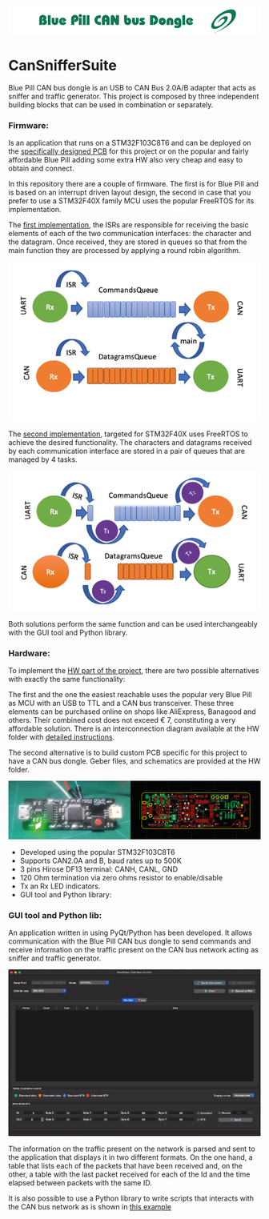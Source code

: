 <p align="center">
  <img  src="https://github.com/JorgeMaker/CanSnifferSuite/blob/main/docs/canbusdonglebanner.png?raw=true">
</p>


# CanSnifferSuite

Blue Pill CAN bus dongle is an USB to CAN Bus 2.0A/B adapter that acts as sniffer and traffic generator. This project is composed by three independent building blocks that can be used   in combination or separately.

### Firmware:
Is an application that runs on a STM32F103C8T6 and can be deployed on the [specifically designed PCB](https://github.com/JorgeMaker/CanSnifferSuite/tree/main/hw) for this project or on the popular and fairly affordable Blue Pill adding some extra HW also very cheap and easy to obtain and connect.

In this repository there are a couple of firmware. The first is for Blue Pill and is based on an interrupt driven layout design, the second in case that you prefer to use a STM32F40X family MCU uses the popular FreeRTOS for its implementation.

The [first implementation](https://github.com/JorgeMaker/CanSnifferSuite/tree/main/fw/BluePillCanSnniferEventDriven), the ISRs are responsible for receiving the basic elements of each of the two communication interfaces: the character and the datagram. Once received, they are stored in queues so that from the main function they are processed by applying a round robin algorithm.

<p align="center">
  <img  src="https://github.com/JorgeMaker/CanSnifferSuite/blob/main/docs/EventDrivenImplementation.jpg?raw=true">
</p>

The [second implementation](https://github.com/JorgeMaker/CanSnifferSuite/tree/main/fw/STM32F407VGT6CanSnniferFreeRTOS), targeted for STM32F40X uses FreeRTOS to achieve the desired functionality. The characters and datagrams received by each communication interface are stored in a pair of queues that are managed by 4 tasks.

<p align="center">
  <img  src="https://github.com/JorgeMaker/CanSnifferSuite/blob/main/docs/FreeRTOSImplementation.jpg?raw=true">
</p>

Both solutions perform the same function and can be used interchangeably  with the GUI tool and Python library.

###  Hardware:

To implement the [ HW part of the project](https://github.com/JorgeMaker/CanSnifferSuite/tree/main/hw), there are two possible alternatives with exactly the same functionality:

The first and the one the easiest reachable uses the popular very Blue Pill as MCU with an USB to TTL and a CAN bus transceiver. These three elements can be purchased online on shops like AliExpress, Banagood and others. Their combined cost does not exceed € 7, constituting a very affordable solution. There is an interconnection diagram available at the HW folder with [detailed instructions](https://github.com/JorgeMaker/CanSnifferSuite/blob/main/hw/InterconnectionsEasySolution.pdf).

The second alternative is to build custom PCB specific for this project to have a CAN bus dongle.  Geber files, and schematics are provided at the HW folder.

<p align="center">
  <img  src="https://github.com/JorgeMaker/CanSnifferSuite/blob/main/docs/can_bus_dongle_picture.jpg?raw=true">
</p>

- Developed using the popular STM32F103C8T6
- Supports CAN2.0A and B, baud rates up to 500K
- 3 pins Hirose DF13 terminal: CANH, CANL, GND
- 120 Ohm termination via zero ohms resistor to enable/disable
- Tx an Rx LED indicators.
- GUI tool and Python library:

###  GUI tool and Python lib:

An application written in using PyQt/Python  has been developed. It allows communication with the Blue Pill CAN bus dongle to send commands and receive information on the traffic present on the CAN bus network acting as sniffer and traffic generator.

<p align="center">
  <img  src="https://github.com/JorgeMaker/CanSnifferSuite/blob/main/docs/AnimatedScrenWideView.gif?raw=true">
</p>

The information on the traffic present on the network is parsed and sent to the application that displays it in two different formats. On the one hand, a table that lists each of the packets that have been received and, on the other, a table with the last packet received for each of the Id and the time elapsed between packets with the same ID.

It is also possible to use a Python library to write scripts that interacts with the CAN bus network as is shown in [this example](https://github.com/JorgeMaker/CanSnifferSuite/blob/main/guiApp/CanBusSnnifer/LibraryUsageDummyExample.py)
